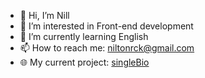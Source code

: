 - 👋 Hi, I’m Nill
- 👀 I’m interested in Front-end development
- 🌱 I’m currently learning English
- 📫 How to reach me: niltonrck@gmail.com
- 🌐 My current project: [singleBio](https://www.singlebio.link/nullref)

<!---
niltonslf/niltonslf is a ✨ special ✨ repository because its `README.md` (this file) appears on your GitHub profile.
You can click the Preview link to take a look at your changes.
--->
